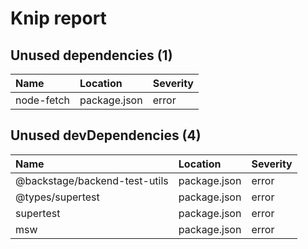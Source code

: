 # Knip report

## Unused dependencies (1)

| Name       | Location     | Severity |
| :--------- | :----------- | :------- |
| node-fetch | package.json | error    |

## Unused devDependencies (4)

| Name                          | Location     | Severity |
| :---------------------------- | :----------- | :------- |
| @backstage/backend-test-utils | package.json | error    |
| @types/supertest              | package.json | error    |
| supertest                     | package.json | error    |
| msw                           | package.json | error    |

